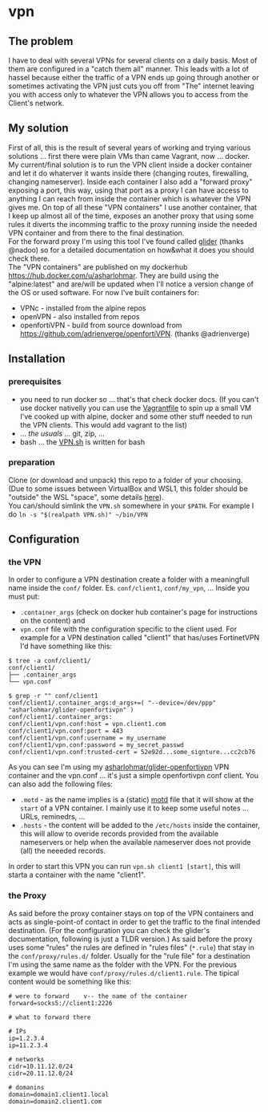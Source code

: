 # vpn
## The problem
I have to deal with several VPNs for several clients on a daily basis. Most of them are configured in a "catch them all" manner. This leads with a lot of hassel because either the traffic of a VPN ends up going through another or sometimes activating the VPN just cuts you off from "The" internet leaving you with access only to whatever the VPN allows you to access from the Client's network.
## My solution
First of all, this is the result of several years of working and trying various solutions ... first there were plain VMs than came Vagrant, now ... docker.  
My current/final solution is to run the VPN client inside a docker container and let it do whaterver it wants inside there (changing routes, firewalling, changing nameserver). Inside each container I also add a "forward proxy" exposing a port, this way, using that port as a proxy I can have access to anything I can reach from inside the container which is whatever the VPN gives me.
On top of all these "VPN containers" I use another container, that I keep up almost all of the time, exposes an another proxy that using some rules it diverts the incomming traffic to the proxy running inside the needed VPN container and from there to the final destination.  
For the forward proxy I'm using this tool I've found called [glider](https://github.com/nadoo/glider) (thanks @nadoo) so for a detailed documentation on how&what it does you should check there.  
The "VPN containers" are published on my dockerhub https://hub.docker.com/u/asharlohmar. They are build using the "alpine:latest" and are/will be updated when I'll notice a version change of the OS or used software. For now I've built containers for: 
 * VPNc - installed from the alpine repos
 * openVPN - also installed from repos
 * openfortiVPN - build from source download from https://github.com/adrienverge/openfortiVPN. (thanks @adrienverge)
 
## Installation
### prerequisites
  * you need to run docker so ... that's that check docker docs. 
  (If you can't use docker nativelly you can use the [Vagrantfile](Vagrantfile) to spin up a small VM I've cooked up with alpine, docker and some other stuff needed to run the VPN clients. This would add vagrant to the list)
  * ... _the usuals_ ... git, zip, ...
  * bash ... the [VPN.sh](VPN.sh) is written for bash 
### preparation
Clone (or download and unpack) this repo to a folder of your choosing. (Due to some issues between VirtualBox and WSL1, this folder should be "outside" the WSL "space", some details [here](https://github.com/hashicorp/vagrant/issues/10576)).  
You can/should simlink the `VPN.sh` somewhere in your `$PATH`. For example I do `ln -s "$(realpath VPN.sh)" ~/bin/VPN`

## Configuration 
### the VPN
In order to configure a VPN destination create a folder with a meaningfull name inside the `conf/` folder. Es. `conf/client1`, `conf/my_vpn`, ...
Inside you must put:
 * `.container_args` (check on docker hub container's page for instructions on the content) and 
 * `vpn.conf` file with the configuration specific to the client used. 
For example for a VPN destination called "client1" that has/uses FortinetVPN I'd have something like this:
```
$ tree -a conf/client1/
conf/client1/
├── .container_args
└── vpn.conf

$ grep -r "" conf/client1
conf/client1/.container_args:d_args+=( "--device=/dev/ppp"  "asharlohmar/glider-openfortivpn" )
conf/client1/.container_args:
conf/client1/vpn.conf:host = vpn.client1.com
conf/client1/vpn.conf:port = 443
conf/client1/vpn.conf:username = my_username
conf/client1/vpn.conf:password = my_secret_passwd
conf/client1/vpn.conf:trusted-cert = 52e92d...some_signture...cc2cb76
```
As you can see I'm using my [asharlohmar/glider-openfortivpn](https://hub.docker.com/r/asharlohmar/glider-openfortivpn) VPN container and the vpn.conf ... it's just a simple openfortivpn conf client.
You can also add the following files:
 * `.motd` - as the name implies is a (static) [motd](https://en.wikipedia.org/wiki/Motd_(Unix)) file that it will show at the `start` of a VPN container. I mainly use it to keep some useful notes ... URLs, reminedrs, ...
 * `.hosts` - the content will be added to the `/etc/hosts` inside the container, this will allow to overide records provided from the available nameservers or help when the available nameserver does not provide (all) the neeeded records.

In order to start this VPN you can run `vpn.sh client1 [start]`, this will starta a container with the name "client1".

### the Proxy
As said before the proxy container stays on top of the VPN containers and acts as single-point-of contact in order to get the traffic to the final intended destination.
(For the configuration you can check the glider's documentation, following is just a TLDR version.) As said before the proxy uses some "rules" the rules are defined in "rules files" (`*.rule`) that stay in the `conf/proxy/rules.d/` folder. Usually for the "rule file" for a destination I'm using the same name as the folder with the VPN. For the previous example we would have `conf/proxy/rules.d/client1.rule`. The tipical content would be something like this:
```
# were to forward    v-- the name of the container 
forward=socks5://client1:2226

# what to forward there

# IPs
ip=1.2.3.4
ip=11.2.3.4

# networks
cidr=10.11.12.0/24
cidr=20.11.12.0/24

# domanins
domain=domain1.client1.local
domain=domain2.client1.com
```
